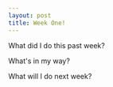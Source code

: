 ```yaml
---
layout: post
title: Week One!
---
```


What did I do this past week?

What's in my way?

What will I do next week?
